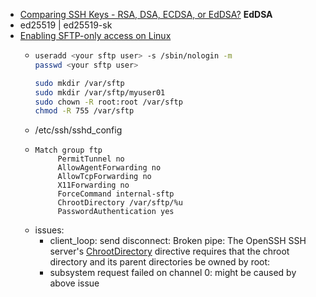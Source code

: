- [Comparing SSH Keys - RSA, DSA, ECDSA, or EdDSA?](https://goteleport.com/blog/comparing-ssh-keys/) **EdDSA**
- ed25519 | ed25519-sk
- [Enabling SFTP-only access on Linux](https://geraldonit.com/2018/05/02/enabling-sftp-only-access-on-linux/)
	- ``` bash
	  useradd <your sftp user> -s /sbin/nologin -m
	  passwd <your sftp user>
	  
	  sudo mkdir /var/sftp
	  sudo mkdir /var/sftp/myuser01
	  sudo chown -R root:root /var/sftp
	  chmod -R 755 /var/sftp
	  ```
	- /etc/ssh/sshd_config
	- ```
	  Match group ftp 
	       PermitTunnel no
	       AllowAgentForwarding no
	       AllowTcpForwarding no
	       X11Forwarding no
	       ForceCommand internal-sftp
	       ChrootDirectory /var/sftp/%u
	       PasswordAuthentication yes
	  
	  ```
	- issues:
		- client_loop: send disconnect: Broken pipe:  The OpenSSH SSH server's [ChrootDirectory](https://man.openbsd.org/sshd_config#ChrootDirectory) directive requires that the chroot directory and its parent directories be owned by root:
		- subsystem request failed on channel 0: might be caused by above issue